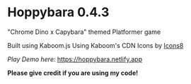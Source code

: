 # Hoppybara 0.4.3

"Chrome Dino x Capybara" themed Platformer game

Built using Kaboom.js
Using Kaboom's CDN
Icons by [Icons8](icons8.com)

_Play Demo here:_
https://hoppybara.netlify.app

**Please give credit if you are using my code!**

